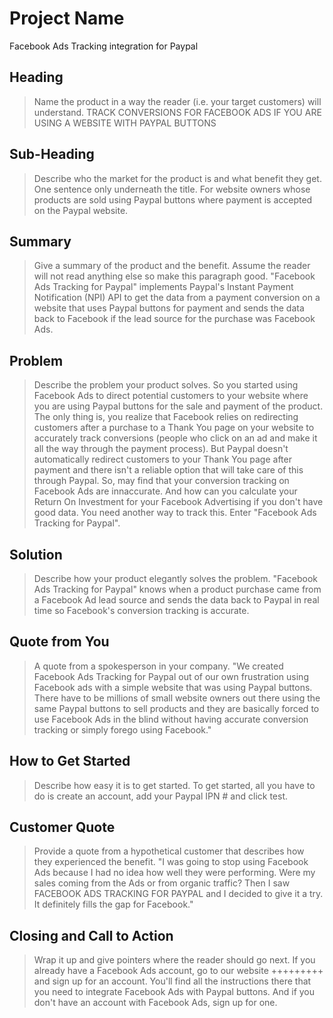 # Project Name #
Facebook Ads Tracking integration for Paypal
<!-- 
> This material was originally posted [here]
(http://www.quora.com/What-is-Amazons-approach-to-product-development-and-product-management).
It is reproduced here for posterities sake.

There is an approach called "working backwards" that is widely used at Amazon. They work backwards from the customer,
rather than starting with an idea for a product and trying to bolt customers onto it. While working backwards can be
applied to any specific product decision, using this approach is especially important when developing new products or features.

For new initiatives a product manager typically starts by writing an internal press release announcing the finished product.
The target audience for the press release is the new/updated product's customers, which can be retail customers or internal
users of a tool or technology. Internal press releases are centered around the customer problem, how current solutions
(internal or external) fail, and how the new product will blow away existing solutions.

If the benefits listed don't sound very interesting or exciting to customers, then perhaps they're not (and shouldn't be built).
Instead, the product manager should keep iterating on the press release until they've come up with benefits that actually sound
like benefits. Iterating on a press release is a lot less expensive than iterating on the product itself (and quicker!).

If the press release is more than a page and a half, it is probably too long. Keep it simple. 3-4 sentences for most paragraphs.
Cut out the fat. Don't make it into a spec. You can accompany the press release with a FAQ that answers all of the other
business or execution questions so the press release can stay focused on what the customer gets. My rule of thumb is that
if the press release is hard to write, then the product is probably going to suck. Keep working at it until the outline
for each paragraph flows.

Oh, and I also like to write press-releases in what I call "Oprah-speak" for mainstream consumer products. Imagine you're
sitting on Oprah's couch and have just explained the product to her, and then you listen as she explains it to her audience.
That's "Oprah-speak", not "Geek-speak".

Once the project moves into development, the press release can be used as a touchstone; a guiding light. The product team
can ask themselves, "Are we building what is in the press release?" If they find they're spending time building things
that aren't in the press release (overbuilding), they need to ask themselves why. This keeps product development focused
on achieving the customer benefits and not building extraneous stuff that takes longer to build, takes resources to maintain,
and doesn't provide real customer benefit (at least not enough to warrant inclusion in the press release).
 -->
 
## Heading ##
  > Name the product in a way the reader (i.e. your target customers) will understand.
TRACK CONVERSIONS FOR FACEBOOK ADS IF YOU ARE USING A WEBSITE WITH PAYPAL BUTTONS

## Sub-Heading ##
  > Describe who the market for the product is and what benefit they get. One sentence only underneath the title.
For website owners whose products are sold using Paypal buttons where payment is accepted on the Paypal website.

## Summary ##
  > Give a summary of the product and the benefit. Assume the reader will not read anything else so make this paragraph
  good.
"Facebook Ads Tracking for Paypal" implements Paypal's Instant Payment Notification (NPI) API to get the data from
a payment conversion on a website that uses Paypal buttons for payment and sends the data back to Facebook if the lead
source for the purchase was Facebook Ads.


## Problem ##
  > Describe the problem your product solves.
So you started using Facebook Ads to direct potential customers to your website where you are using Paypal buttons
for the sale and payment of the product. The only thing is, you realize that Facebook relies on redirecting customers
after a purchase to a Thank You page on your website to accurately track conversions (people who click on an ad and
make it all the way through the payment process). But Paypal doesn't automatically redirect customers to your
Thank You page after payment and there isn't a reliable option that will take care of this through Paypal. So, may
find that your conversion tracking on Facebook Ads are innaccurate. And how can you calculate your Return On Investment
for your Facebook Advertising if you don't have good data. You need another way to track this.
Enter "Facebook Ads Tracking for Paypal".

## Solution ##
  > Describe how your product elegantly solves the problem.
"Facebook Ads Tracking for Paypal" knows when a product purchase came from a Facebook Ad lead source and sends the
  data back to Paypal in real time so Facebook's conversion tracking is accurate.

## Quote from You ##
  > A quote from a spokesperson in your company.
"We created Facebook Ads Tracking for Paypal out of our own frustration using Facebook ads with a simple website
  that was using Paypal buttons. There have to be millions of small website owners out there using the same Paypal
  buttons to sell products and they are basically forced to use Facebook Ads in the blind without having accurate
  conversion tracking or simply forego using Facebook."

## How to Get Started ##
  > Describe how easy it is to get started.
To get started, all you have to do is create an account, add your Paypal IPN # and click test.

## Customer Quote ##
  > Provide a quote from a hypothetical customer that describes how they experienced the benefit.
"I was going to stop using Facebook Ads because I had no idea how well they were performing. Were my sales coming from
  the Ads or from organic traffic? Then I saw FACEBOOK ADS TRACKING FOR PAYPAL and I decided to give it a try. It
  definitely fills the gap for Facebook."

## Closing and Call to Action ##
  > Wrap it up and give pointers where the reader should go next.
If you already have a Facebook Ads account, go to our website +++++++++ and sign up for an account.
You'll find all the instructions there that you need to integrate Facebook Ads with Paypal buttons.
And if you don't have an account with Facebook Ads, sign up for one.